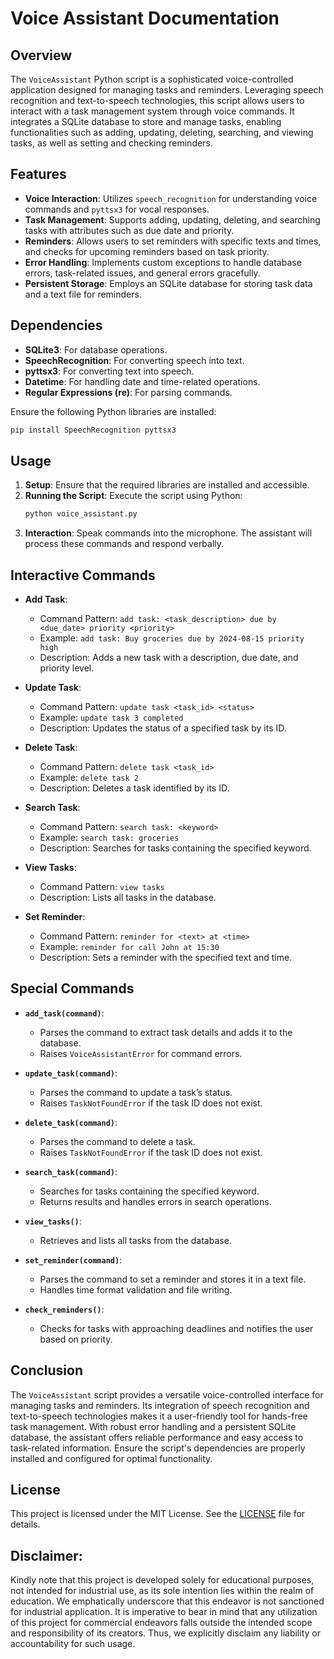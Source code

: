 # Voice Assistant Documentation

## Overview

The `VoiceAssistant` Python script is a sophisticated voice-controlled application designed for managing tasks and reminders. Leveraging speech recognition and text-to-speech technologies, this script allows users to interact with a task management system through voice commands. It integrates a SQLite database to store and manage tasks, enabling functionalities such as adding, updating, deleting, searching, and viewing tasks, as well as setting and checking reminders.

## Features

- **Voice Interaction**: Utilizes `speech_recognition` for understanding voice commands and `pyttsx3` for vocal responses.
- **Task Management**: Supports adding, updating, deleting, and searching tasks with attributes such as due date and priority.
- **Reminders**: Allows users to set reminders with specific texts and times, and checks for upcoming reminders based on task priority.
- **Error Handling**: Implements custom exceptions to handle database errors, task-related issues, and general errors gracefully.
- **Persistent Storage**: Employs an SQLite database for storing task data and a text file for reminders.

## Dependencies

- **SQLite3**: For database operations.
- **SpeechRecognition**: For converting speech into text.
- **pyttsx3**: For converting text into speech.
- **Datetime**: For handling date and time-related operations.
- **Regular Expressions (re)**: For parsing commands.

Ensure the following Python libraries are installed:
```bash
pip install SpeechRecognition pyttsx3
```

## Usage

1. **Setup**: Ensure that the required libraries are installed and accessible.
2. **Running the Script**: Execute the script using Python:
   ```bash
   python voice_assistant.py
   ```
3. **Interaction**: Speak commands into the microphone. The assistant will process these commands and respond verbally.

## Interactive Commands

- **Add Task**:
  - Command Pattern: `add task: <task_description> due by <due_date> priority <priority>`
  - Example: `add task: Buy groceries due by 2024-08-15 priority high`
  - Description: Adds a new task with a description, due date, and priority level.

- **Update Task**:
  - Command Pattern: `update task <task_id> <status>`
  - Example: `update task 3 completed`
  - Description: Updates the status of a specified task by its ID.

- **Delete Task**:
  - Command Pattern: `delete task <task_id>`
  - Example: `delete task 2`
  - Description: Deletes a task identified by its ID.

- **Search Task**:
  - Command Pattern: `search task: <keyword>`
  - Example: `search task: groceries`
  - Description: Searches for tasks containing the specified keyword.

- **View Tasks**:
  - Command Pattern: `view tasks`
  - Description: Lists all tasks in the database.

- **Set Reminder**:
  - Command Pattern: `reminder for <text> at <time>`
  - Example: `reminder for call John at 15:30`
  - Description: Sets a reminder with the specified text and time.

## Special Commands

- **`add_task(command)`**:
  - Parses the command to extract task details and adds it to the database.
  - Raises `VoiceAssistantError` for command errors.

- **`update_task(command)`**:
  - Parses the command to update a task’s status.
  - Raises `TaskNotFoundError` if the task ID does not exist.

- **`delete_task(command)`**:
  - Parses the command to delete a task.
  - Raises `TaskNotFoundError` if the task ID does not exist.

- **`search_task(command)`**:
  - Searches for tasks containing the specified keyword.
  - Returns results and handles errors in search operations.

- **`view_tasks()`**:
  - Retrieves and lists all tasks from the database.

- **`set_reminder(command)`**:
  - Parses the command to set a reminder and stores it in a text file.
  - Handles time format validation and file writing.

- **`check_reminders()`**:
  - Checks for tasks with approaching deadlines and notifies the user based on priority.

## Conclusion

The `VoiceAssistant` script provides a versatile voice-controlled interface for managing tasks and reminders. Its integration of speech recognition and text-to-speech technologies makes it a user-friendly tool for hands-free task management. With robust error handling and a persistent SQLite database, the assistant offers reliable performance and easy access to task-related information. Ensure the script's dependencies are properly installed and configured for optimal functionality.

## **License**

This project is licensed under the MIT License. See the [LICENSE](LICENSE) file for details.

## **Disclaimer:**

Kindly note that this project is developed solely for educational purposes, not intended for industrial use, as its sole intention lies within the realm of education. We emphatically underscore that this endeavor is not sanctioned for industrial application. It is imperative to bear in mind that any utilization of this project for commercial endeavors falls outside the intended scope and responsibility of its creators. Thus, we explicitly disclaim any liability or accountability for such usage.